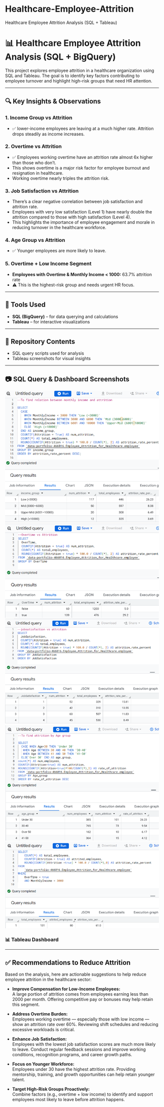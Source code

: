 # Healthcare-Employee-Attrition
Healthcare Employee Attrition Analysis (SQL + Tableau)
# 📊 Healthcare Employee Attrition Analysis (SQL + BigQuery)

This project explores employee attrition in a healthcare organization using SQL and Tableau. The goal is to identify key factors contributing to employee turnover and highlight high-risk groups that need HR attention.

---

## 🔍 Key Insights & Observations

### 1. Income Group vs Attrition
- ✅ lower-income employees are leaving at a much higher rate. Attrition drops steadily as income increases.

### 2. Overtime vs Attrition
- ✅ Employees working overtime have an attrition rate almost 6x higher than those who don’t.
-  This shows overtime is a major risk factor for employee burnout and resignation in healthcare.
-  Working overtime nearly triples the attrition risk.

### 3. Job Satisfaction vs Attrition
- There’s a clear negative correlation between job satisfaction and attrition rate.
- Employees with very low satisfaction (Level 1) have nearly double the attrition compared to those with high satisfaction (Level 4).
- This highlights the importance of employee engagement and morale in reducing turnover in the healthcare workforce.

### 4. Age Group vs Attrition
- ✅ Younger employees are more likely to leave.

### 5. Overtime + Low Income Segment
- **Employees with Overtime & Monthly Income < 1000:** 63.7% attrition rate
- ⚠️ This is the highest-risk group and needs urgent HR focus.

---

## 🧰 Tools Used
- **SQL (BigQuery)** – for data querying and calculations
- **Tableau** – for interactive visualizations

---

## 📁 Repository Contents
- SQL query scripts used for analysis
- Tableau screenshots for visual insights

---
## 📷 SQL Query & Dashboard Screenshots

![Income Group vs Attrition](attrition%20by%20income.png)
![Overtime vs Attrition](overtime%20vs%20attrition.png)
![Job Satisfaction vs Attrition](jobsatisfaction%20vs%20attrition.png)
![Age Group vs Attrition](attrition%20by%20age.png)
![Attrition: Overtime & Low Income](attrition%20where%20overtime%20and%20low%20income.png)


### 📊 Tableau Dashboard


---

## ✅ Recommendations to Reduce Attrition

Based on the analysis, here are actionable suggestions to help reduce employee attrition in the healthcare sector:

- **Improve Compensation for Low-Income Employees:**  
  A large portion of attrition comes from employees earning less than 2000 per month. Offering competitive pay or bonuses may help retain this segment.

- **Address Overtime Burden:**  
  Employees working overtime — especially those with low income — show an attrition rate over 60%. Reviewing shift schedules and reducing excessive workloads is critical.

- **Enhance Job Satisfaction:**  
  Employees with the lowest job satisfaction scores are much more likely to leave. Conduct regular feedback sessions and improve working conditions, recognition programs, and career growth paths.

- **Focus on Younger Workforce:**  
  Employees under 30 have the highest attrition rate. Providing mentorship, training, and growth opportunities can help retain younger talent.

- **Target High-Risk Groups Proactively:**  
  Combine factors (e.g., overtime + low income) to identify and support employees most likely to leave before attrition happens.




